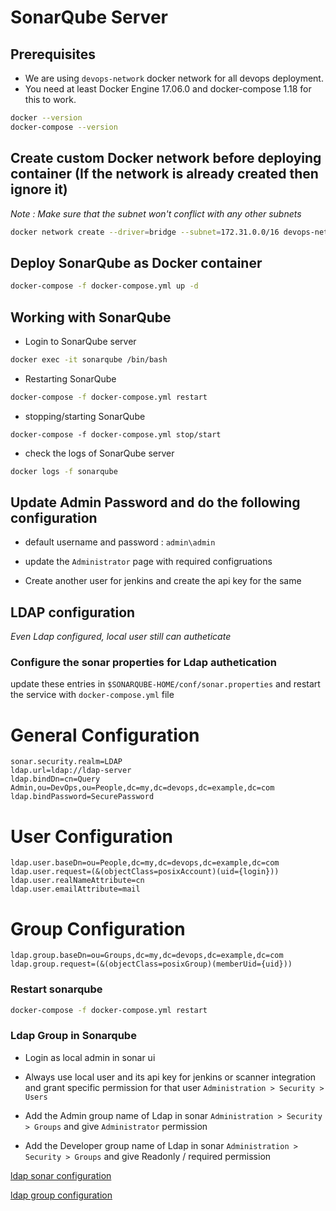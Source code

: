 # SonarQube Server

## Prerequisites

* We are using `devops-network` docker network for all devops deployment.
* You need at least Docker Engine 17.06.0  and docker-compose 1.18 for this to work.

```bash
docker --version
docker-compose --version
```

## Create custom Docker network before deploying container (If the network is already created then ignore it)

*Note : Make sure that the subnet won't conflict with any other subnets*

```bash
docker network create --driver=bridge --subnet=172.31.0.0/16 devops-network
```

## Deploy SonarQube as Docker container

```bash
docker-compose -f docker-compose.yml up -d
```


## Working with SonarQube


* Login to SonarQube server

```bash
docker exec -it sonarqube /bin/bash
```

* Restarting SonarQube

```bash
docker-compose -f docker-compose.yml restart
```

* stopping/starting SonarQube

```
docker-compose -f docker-compose.yml stop/start
```

* check the logs of SonarQube server

```bash
docker logs -f sonarqube
```

## Update Admin Password and do the following configuration

* default username and password : `admin\admin`

* update the `Administrator` page with required configruations

* Create another user for jenkins and create the api key for the same


## LDAP configuration

*Even Ldap configured, local user still can autheticate*

### Configure the sonar properties for Ldap authetication

update these entries in `$SONARQUBE-HOME/conf/sonar.properties` and restart the service with `docker-compose.yml` file

# General Configuration

```code
sonar.security.realm=LDAP
ldap.url=ldap://ldap-server
ldap.bindDn=cn=Query Admin,ou=DevOps,ou=People,dc=my,dc=devops,dc=example,dc=com
ldap.bindPassword=SecurePassword
```

# User Configuration

```code
ldap.user.baseDn=ou=People,dc=my,dc=devops,dc=example,dc=com
ldap.user.request=(&(objectClass=posixAccount)(uid={login}))
ldap.user.realNameAttribute=cn
ldap.user.emailAttribute=mail
```

# Group Configuration

```code
ldap.group.baseDn=ou=Groups,dc=my,dc=devops,dc=example,dc=com
ldap.group.request=(&(objectClass=posixGroup)(memberUid={uid}))
```

### Restart sonarqube

```bash
docker-compose -f docker-compose.yml restart
```

### Ldap Group in Sonarqube

* Login as local admin in sonar ui

* Always use local user and its api key for jenkins or scanner integration and grant specific permission for that user `Administration > Security > Users`

* Add the Admin group name of Ldap in sonar `Administration > Security > Groups` and give `Administrator` permission

* Add the Developer group name of Ldap in sonar `Administration > Security > Groups` and give Readonly / required permission


[ldap sonar configuration](https://docs.sonarqube.org/8.9/instance-administration/delegated-auth/)

[ldap group configuration](https://docs.sonarqube.org/8.9/instance-administration/security/)